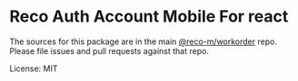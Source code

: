 # Reco Auth Account Mobile For react

The sources for this package are in the main [@reco-m/workorder](http://192.168.1.247/summary/framework%2FRECO8.Mobile.git) repo. Please file issues and pull requests against that repo.

License: MIT
